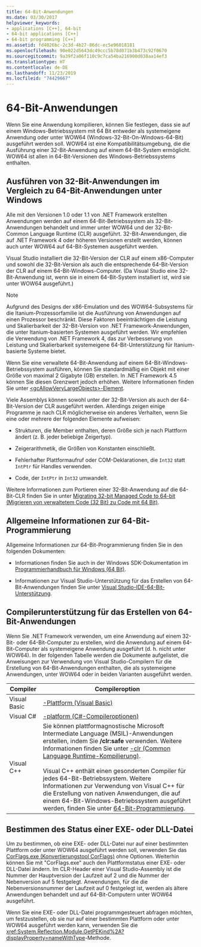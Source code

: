 ```yaml
---
title: 64-Bit-Anwendungen
ms.date: 03/30/2017
helpviewer_keywords:
- applications [C++], 64-bit
- 64-bit applications [C++]
- 64-bit programming [C++]
ms.assetid: fd4026bc-2c3d-4b27-86dc-ec5e96018181
ms.openlocfilehash: 90e022d5643dc49ccc5b78d071b3b473c92f0670
ms.sourcegitcommit: 9a39f2a06f110c9c7ca54ba216900d038aa14ef3
ms.translationtype: HT
ms.contentlocale: de-DE
ms.lasthandoff: 11/23/2019
ms.locfileid: "74429667"
---
```

# <a name="64-bit-applications"></a>64-Bit-Anwendungen
Wenn Sie eine Anwendung kompilieren, können Sie festlegen, dass sie auf einem Windows-Betriebssystem mit 64 Bit entweder als systemeigene Anwendung oder unter WOW64 (Windows-32-Bit-On-Windows-64-Bit) ausgeführt werden soll. WOW64 ist eine Kompatibilitätsumgebung, die die Ausführung einer 32-Bit-Anwendung auf einem 64-Bit-System ermöglicht. WOW64 ist allen in 64-Bit-Versionen des Windows-Betriebssystems enthalten.  
  
## <a name="running-32-bit-vs-64-bit-applications-on-windows"></a>Ausführen von 32-Bit-Anwendungen im Vergleich zu 64-Bit-Anwendungen unter Windows  
 Alle mit den Versionen 1.0 oder 1.1 von .NET Framework erstellten Anwendungen werden auf einem 64-Bit-Betriebssystem als 32-Bit-Anwendungen behandelt und immer unter WOW64 und der 32-Bit-Common Language Runtime (CLR) ausgeführt. 32-Bit-Anwendungen, die auf .NET Framework 4 oder höheren Versionen erstellt werden, können auch unter WOW64 auf 64-Bit-Systemen ausgeführt werden.  
  
 Visual Studio installiert die 32-Bit-Version der CLR auf einem x86-Computer und sowohl die 32-Bit-Version als auch die entsprechende 64-Bit-Version der CLR auf einem 64-Bit-Windows-Computer. (Da Visual Studio eine 32-Bit-Anwendung ist, wenn sie in einem 64-Bit-System installiert ist, wird sie unter WOW64 ausgeführt.)  
  
> [!NOTE]
> Aufgrund des Designs der x86-Emulation und des WOW64-Subsystems für die Itanium-Prozessorfamilie ist die Ausführung von Anwendungen auf einen Prozessor beschränkt. Diese Faktoren beeinträchtigen die Leistung und Skalierbarkeit der 32-Bit-Version von .NET Framework-Anwendungen, die unter Itanium-basierten Systemen ausgeführt werden. Wir empfehlen die Verwendung von .NET Framework 4, das zur Verbesserung von Leistung und Skalierbarkeit systemeigene 64-Bit-Unterstützung für Itanium-basierte Systeme bietet.  
  
 Wenn Sie eine verwaltete 64-Bit-Anwendung auf einem 64-Bit-Windows-Betriebssystem ausführen, können Sie standardmäßig ein Objekt mit einer Größe von maximal 2 Gigabyte (GB) erstellen. In .NET Framework 4.5 können Sie diesen Grenzwert jedoch erhöhen.  Weitere Informationen finden Sie unter [\<gcAllowVeryLargeObjects>-Element](./configure-apps/file-schema/runtime/gcallowverylargeobjects-element.md).  
  
 Viele Assemblys können sowohl unter der 32-Bit-Version als auch der 64-Bit-Version der CLR ausgeführt werden. Allerdings zeigen einige Programme je nach CLR möglicherweise ein anderes Verhalten, wenn Sie eine oder mehrere der folgenden Elemente aufweisen:  
  
- Strukturen, die Member enthalten, deren Größe sich je nach Plattform ändert (z. B. jeder beliebige Zeigertyp).  
  
- Zeigerarithmetik, die Größen von Konstanten einschließt.  
  
- Fehlerhafter Plattformaufruf oder COM-Deklarationen, die `Int32` statt `IntPtr` für Handles verwenden.  
  
- Code, der `IntPtr` in `Int32` umwandelt.  
  
 Weitere Informationen zum Portieren einer 32-Bit-Anwendung auf die 64-Bit-CLR finden Sie in unter [Migrating 32-bit Managed Code to 64-bit (Migrieren von verwaltetem Code (32 Bit) zu Code mit 64 Bit)](https://docs.microsoft.com/previous-versions/dotnet/articles/ms973190(v=msdn.10)).  
  
## <a name="general-64-bit-programming-information"></a>Allgemeine Informationen zur 64-Bit-Programmierung  
 Allgemeine Informationen zur 64-Bit-Programmierung finden Sie in den folgenden Dokumenten:  
  
- Informationen finden Sie auch in der Windows SDK-Dokumentation im [Programmierhandbuch für Windows (64 Bit)](/windows/win32/winprog64/programming-guide-for-64-bit-windows).  
  
- Informationen zur Visual Studio-Unterstützung für das Erstellen von 64-Bit-Anwendungen finden Sie unter [Visual Studio-IDE-64-Bit-Unterstützung](/visualstudio/ide/visual-studio-ide-64-bit-support).  
  
## <a name="compiler-support-for-creating-64-bit-applications"></a>Compilerunterstützung für das Erstellen von 64-Bit-Anwendungen  
 Wenn Sie .NET Framework verwenden, um eine Anwendung auf einem 32-Bit- oder 64-Bit-Computer zu erstellen, wird die Anwendung auf einem 64-Bit-Computer als systemeigene Anwendung ausgeführt (d. h. nicht unter WOW64). In der folgenden Tabelle werden die Dokumente aufgelistet, die Anweisungen zur Verwendung von Visual Studio-Compilern für die Erstellung von 64-Bit-Anwendungen enthalten, die als systemeigene Anwendungen, unter WOW64 oder in beiden Varianten ausgeführt werden.  
  
|Compiler|Compileroption|  
|--------------|---------------------|  
|Visual Basic|[-Plattform (Visual Basic)](../visual-basic/reference/command-line-compiler/platform.md)|  
|Visual C#|[-platform (C#-Compileroptionen)](../csharp/language-reference/compiler-options/platform-compiler-option.md)|  
|Visual C++|Sie können plattformagnostische Microsoft Intermediate Language (MSIL)-Anwendungen erstellen, indem Sie **/clr:safe** verwenden. Weitere Informationen finden Sie unter [-clr (Common Language Runtime-Kompilierung)](/cpp/build/reference/clr-common-language-runtime-compilation).<br /><br /> Visual C++ enthält einen gesonderten Compiler für jedes 64-Bit-Betriebssystem. Weitere Informationen zur Verwendung von Visual C++ für die Erstellung von nativen Anwendungen, die auf einem 64-Bit-Windows-Betriebssystem ausgeführt werden, finden Sie unter [64-Bit-Programmierung](/cpp/build/configuring-programs-for-64-bit-visual-cpp).|  
  
## <a name="determining-the-status-of-an-exe-file-or-dll-file"></a>Bestimmen des Status einer EXE- oder DLL-Datei  
 Um zu bestimmen, ob eine EXE- oder DLL-Datei nur auf einer bestimmten Plattform oder unter WOW64 ausgeführt werden soll, verwenden Sie das [CorFlags.exe (Konvertierungstool CorFlags)](./tools/corflags-exe-corflags-conversion-tool.md) ohne Optionen. Weiterhin können Sie mit "CorFlags.exe" auch den Plattformstatus einer EXE- oder DLL-Datei ändern. Im CLR-Header einer Visual Studio-Assembly ist die Nummer der Hauptversion der Laufzeit auf 2 und die Nummer der Nebenversion auf 5 festgelegt. Anwendungen, für die die Nebenversionsnummer der Laufzeit auf 0 festgelegt ist, werden als ältere Anwendungen behandelt und auf 64-Bit-Computern unter WOW64 ausgeführt.  
  
 Wenn Sie eine EXE- oder DLL-Datei programmgesteuert abfragen möchten, um festzustellen, ob sie nur auf einer bestimmten Plattform oder unter WOW64 ausgeführt werden kann, verwenden Sie die <xref:System.Reflection.Module.GetPEKind%2A?displayProperty=nameWithType>-Methode.
